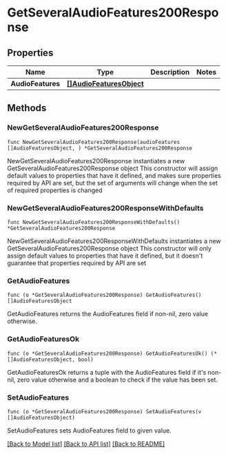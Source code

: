 # GetSeveralAudioFeatures200Response

## Properties

Name | Type | Description | Notes
------------ | ------------- | ------------- | -------------
**AudioFeatures** | [**[]AudioFeaturesObject**](AudioFeaturesObject.md) |  | 

## Methods

### NewGetSeveralAudioFeatures200Response

`func NewGetSeveralAudioFeatures200Response(audioFeatures []AudioFeaturesObject, ) *GetSeveralAudioFeatures200Response`

NewGetSeveralAudioFeatures200Response instantiates a new GetSeveralAudioFeatures200Response object
This constructor will assign default values to properties that have it defined,
and makes sure properties required by API are set, but the set of arguments
will change when the set of required properties is changed

### NewGetSeveralAudioFeatures200ResponseWithDefaults

`func NewGetSeveralAudioFeatures200ResponseWithDefaults() *GetSeveralAudioFeatures200Response`

NewGetSeveralAudioFeatures200ResponseWithDefaults instantiates a new GetSeveralAudioFeatures200Response object
This constructor will only assign default values to properties that have it defined,
but it doesn't guarantee that properties required by API are set

### GetAudioFeatures

`func (o *GetSeveralAudioFeatures200Response) GetAudioFeatures() []AudioFeaturesObject`

GetAudioFeatures returns the AudioFeatures field if non-nil, zero value otherwise.

### GetAudioFeaturesOk

`func (o *GetSeveralAudioFeatures200Response) GetAudioFeaturesOk() (*[]AudioFeaturesObject, bool)`

GetAudioFeaturesOk returns a tuple with the AudioFeatures field if it's non-nil, zero value otherwise
and a boolean to check if the value has been set.

### SetAudioFeatures

`func (o *GetSeveralAudioFeatures200Response) SetAudioFeatures(v []AudioFeaturesObject)`

SetAudioFeatures sets AudioFeatures field to given value.



[[Back to Model list]](../README.md#documentation-for-models) [[Back to API list]](../README.md#documentation-for-api-endpoints) [[Back to README]](../README.md)


